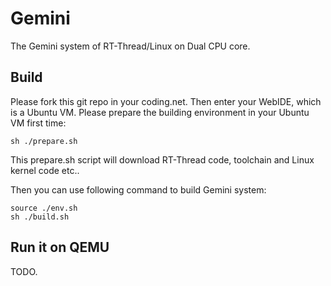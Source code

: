 # Gemini
The Gemini system of RT-Thread/Linux on Dual CPU core.

## Build

Please fork this git repo in your coding.net. Then enter your WebIDE, which is a 
Ubuntu VM. Please prepare the building environment in your Ubuntu VM first time:

    sh ./prepare.sh

This prepare.sh script will download RT-Thread code, toolchain and Linux kernel 
code etc..

Then you can use following command to build Gemini system:

    source ./env.sh
    sh ./build.sh

## Run it on QEMU

TODO.
